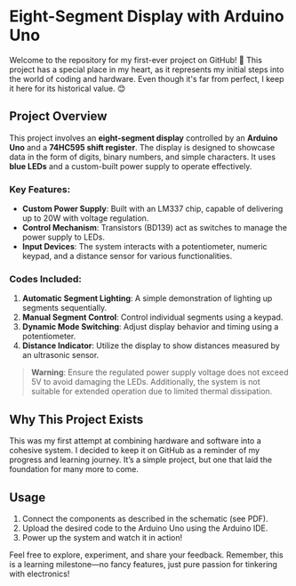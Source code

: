 # Eight-Segment Display with Arduino Uno

Welcome to the repository for my first-ever project on GitHub! 🎉 This project has a special place in my heart, as it represents my initial steps into the world of coding and hardware. Even though it's far from perfect, I keep it here for its historical value. 😊

## Project Overview

This project involves an **eight-segment display** controlled by an **Arduino Uno** and a **74HC595 shift register**. The display is designed to showcase data in the form of digits, binary numbers, and simple characters. It uses **blue LEDs** and a custom-built power supply to operate effectively.

### Key Features:
- **Custom Power Supply**: Built with an LM337 chip, capable of delivering up to 20W with voltage regulation.
- **Control Mechanism**: Transistors (BD139) act as switches to manage the power supply to LEDs.
- **Input Devices**: The system interacts with a potentiometer, numeric keypad, and a distance sensor for various functionalities.

### Codes Included:
1. **Automatic Segment Lighting**: A simple demonstration of lighting up segments sequentially.
2. **Manual Segment Control**: Control individual segments using a keypad.
3. **Dynamic Mode Switching**: Adjust display behavior and timing using a potentiometer.
4. **Distance Indicator**: Utilize the display to show distances measured by an ultrasonic sensor.

> **Warning**: Ensure the regulated power supply voltage does not exceed 5V to avoid damaging the LEDs. Additionally, the system is not suitable for extended operation due to limited thermal dissipation.

## Why This Project Exists

This was my first attempt at combining hardware and software into a cohesive system. I decided to keep it on GitHub as a reminder of my progress and learning journey. It’s a simple project, but one that laid the foundation for many more to come.

## Usage

1. Connect the components as described in the schematic (see PDF).
2. Upload the desired code to the Arduino Uno using the Arduino IDE.
3. Power up the system and watch it in action!

Feel free to explore, experiment, and share your feedback. Remember, this is a learning milestone—no fancy features, just pure passion for tinkering with electronics!
